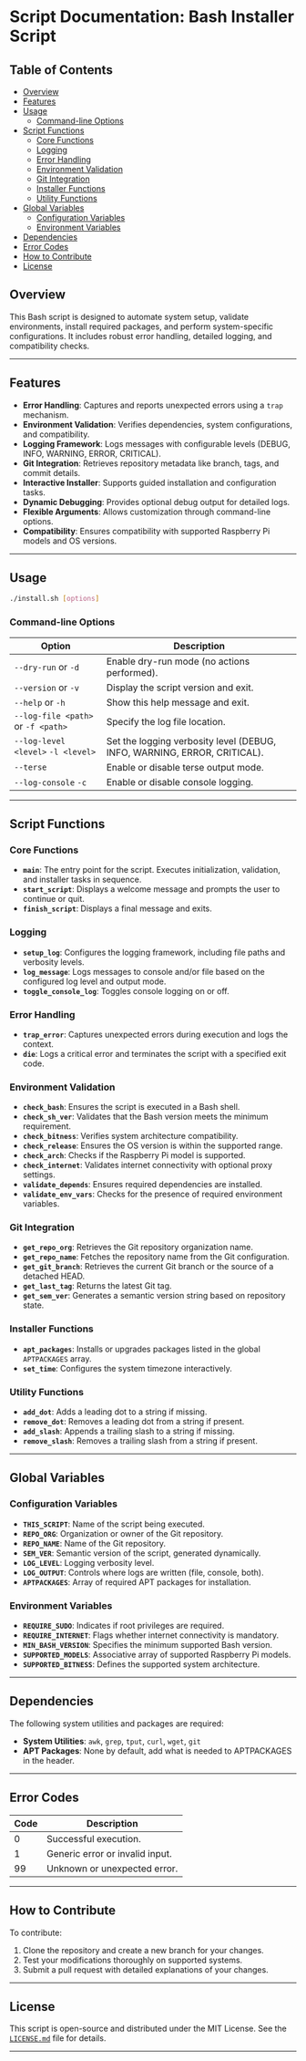 <!-- omit in toc -->
# Script Documentation: Bash Installer Script

<!-- omit in toc -->
## Table of Contents
- [Overview](#overview)
- [Features](#features)
- [Usage](#usage)
  - [Command-line Options](#command-line-options)
- [Script Functions](#script-functions)
  - [Core Functions](#core-functions)
  - [Logging](#logging)
  - [Error Handling](#error-handling)
  - [Environment Validation](#environment-validation)
  - [Git Integration](#git-integration)
  - [Installer Functions](#installer-functions)
  - [Utility Functions](#utility-functions)
- [Global Variables](#global-variables)
  - [Configuration Variables](#configuration-variables)
  - [Environment Variables](#environment-variables)
- [Dependencies](#dependencies)
- [Error Codes](#error-codes)
- [How to Contribute](#how-to-contribute)
- [License](#license)

## Overview
This Bash script is designed to automate system setup, validate environments, install required packages, and perform system-specific configurations. It includes robust error handling, detailed logging, and compatibility checks.

---

## Features
- **Error Handling**: Captures and reports unexpected errors using a `trap` mechanism.
- **Environment Validation**: Verifies dependencies, system configurations, and compatibility.
- **Logging Framework**: Logs messages with configurable levels (DEBUG, INFO, WARNING, ERROR, CRITICAL).
- **Git Integration**: Retrieves repository metadata like branch, tags, and commit details.
- **Interactive Installer**: Supports guided installation and configuration tasks.
- **Dynamic Debugging**: Provides optional debug output for detailed logs.
- **Flexible Arguments**: Allows customization through command-line options.
- **Compatibility**: Ensures compatibility with supported Raspberry Pi models and OS versions.

---

## Usage
``` bash
./install.sh [options]
```

### Command-line Options
| Option                  | Description                                                                 |
|-------------------------|-----------------------------------------------------------------------------|
| `--dry-run` or `-d`       | Enable dry-run mode (no actions performed).                                |
| `--version` or `-v`        | Display the script version and exit.                                       |
| `--help` or `-h`           | Show this help message and exit.                                           |
| `--log-file <path>` or `-f <path>`     | Specify the log file location.                                             |
| `--log-level <level>` `-l <level>`  | Set the logging verbosity level (DEBUG, INFO, WARNING, ERROR, CRITICAL).   |
| `--terse`  | Enable or disable terse output mode.                                       |
| `--log-console` `-c` | Enable or disable console logging.                     |

---

## Script Functions

### Core Functions
- **`main`**: The entry point for the script. Executes initialization, validation, and installer tasks in sequence.
- **`start_script`**: Displays a welcome message and prompts the user to continue or quit.
- **`finish_script`**: Displays a final message and exits.

### Logging
- **`setup_log`**: Configures the logging framework, including file paths and verbosity levels.
- **`log_message`**: Logs messages to console and/or file based on the configured log level and output mode.
- **`toggle_console_log`**: Toggles console logging on or off.

### Error Handling
- **`trap_error`**: Captures unexpected errors during execution and logs the context.
- **`die`**: Logs a critical error and terminates the script with a specified exit code.

### Environment Validation
- **`check_bash`**: Ensures the script is executed in a Bash shell.
- **`check_sh_ver`**: Validates that the Bash version meets the minimum requirement.
- **`check_bitness`**: Verifies system architecture compatibility.
- **`check_release`**: Ensures the OS version is within the supported range.
- **`check_arch`**: Checks if the Raspberry Pi model is supported.
- **`check_internet`**: Validates internet connectivity with optional proxy settings.
- **`validate_depends`**: Ensures required dependencies are installed.
- **`validate_env_vars`**: Checks for the presence of required environment variables.

### Git Integration
- **`get_repo_org`**: Retrieves the Git repository organization name.
- **`get_repo_name`**: Fetches the repository name from the Git configuration.
- **`get_git_branch`**: Retrieves the current Git branch or the source of a detached HEAD.
- **`get_last_tag`**: Returns the latest Git tag.
- **`get_sem_ver`**: Generates a semantic version string based on repository state.

### Installer Functions
- **`apt_packages`**: Installs or upgrades packages listed in the global `APTPACKAGES` array.
- **`set_time`**: Configures the system timezone interactively.

### Utility Functions
- **`add_dot`**: Adds a leading dot to a string if missing.
- **`remove_dot`**: Removes a leading dot from a string if present.
- **`add_slash`**: Appends a trailing slash to a string if missing.
- **`remove_slash`**: Removes a trailing slash from a string if present.

---

## Global Variables
### Configuration Variables
- **`THIS_SCRIPT`**: Name of the script being executed.
- **`REPO_ORG`**: Organization or owner of the Git repository.
- **`REPO_NAME`**: Name of the Git repository.
- **`SEM_VER`**: Semantic version of the script, generated dynamically.
- **`LOG_LEVEL`**: Logging verbosity level.
- **`LOG_OUTPUT`**: Controls where logs are written (file, console, both).
- **`APTPACKAGES`**: Array of required APT packages for installation.

### Environment Variables
- **`REQUIRE_SUDO`**: Indicates if root privileges are required.
- **`REQUIRE_INTERNET`**: Flags whether internet connectivity is mandatory.
- **`MIN_BASH_VERSION`**: Specifies the minimum supported Bash version.
- **`SUPPORTED_MODELS`**: Associative array of supported Raspberry Pi models.
- **`SUPPORTED_BITNESS`**: Defines the supported system architecture.

---

## Dependencies
The following system utilities and packages are required:
- **System Utilities**: `awk`, `grep`, `tput`, `curl`, `wget`, `git`
- **APT Packages**: None by default, add what is needed to APTPACKAGES in the header.

---

## Error Codes
| Code | Description                                |
|------|--------------------------------------------|
| 0    | Successful execution.                      |
| 1    | Generic error or invalid input.            |
| 99   | Unknown or unexpected error.               |

---

## How to Contribute
To contribute:
1. Clone the repository and create a new branch for your changes.
2. Test your modifications thoroughly on supported systems.
3. Submit a pull request with detailed explanations of your changes.

---

## License
This script is open-source and distributed under the MIT License. See the [`LICENSE.md`](./LICENSE.md) file for details.

---
